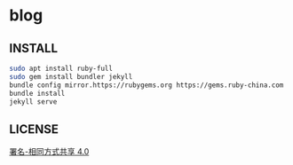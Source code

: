 # blog

## INSTALL

``` bash
sudo apt install ruby-full
sudo gem install bundler jekyll
bundle config mirror.https://rubygems.org https://gems.ruby-china.com
bundle install
jekyll serve
```

## LICENSE

[署名-相同方式共享 4.0](https://creativecommons.org/licenses/by-sa/4.0/deed.zh)

